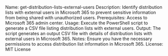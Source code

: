 Name: get-distribution-lists-external-users
Description: Identify distribution lists with external users in Microsoft 365 to prevent sensitive information from being shared with unauthorized users.
Prerequisites: Access to Microsoft 365 admin center.
Usage: Execute the PowerShell script to generate a CSV file listing distribution lists with external users.
Output: The script generates an output CSV file with details of distribution lists with external users in Microsoft 365.
Notes: Ensure you have the necessary permissions to access distribution list information in Microsoft 365.
License: MIT License